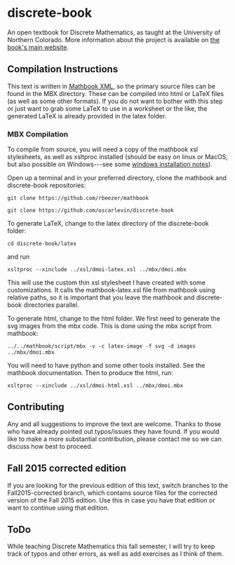 discrete-book
=============

An open textbook for Discrete Mathematics, as taught at the University of Northern Colorado.  More information about the project is available on [the book's main website](http://discretetext.oscarlevin.com).


## Compilation Instructions

This text is written in [Mathbook XML](http://mathbook.pugetsound.edu), so the primary source files can be found in the MBX directory.  These can be compiled into html or LaTeX files (as well as some other formats).  If you do not want to bother with this step or just want to grab some LaTeX to use in a worksheet or the like, the generated LaTeX is already provided in the latex folder.

### MBX Compilation

To compile from source, you will need a copy of the mathbook xsl stylesheets, as well as xsltproc installed (should be easy on linux or MacOS, but also possible on Windows---see some [windows installation notes](http://mathbook.pugetsound.edu/doc/author-guide/html/windows-install-notes.html)).

Open up a terminal and in your preferred directory, clone the mathbook and discrete-book repositories:

`git clone https://github.com/rbeezer/mathbook`

`git clone https://github.com/oscarlevin/discrete-book`

To generate LaTeX, change to the latex directory of the discrete-book folder:

`cd discrete-book/latex`


and run


`xsltproc --xinclude ../xsl/dmoi-latex.xsl ../mbx/dmoi.mbx`

This will use the custom thin xsl stylesheet I have created with some customizations.  It calls the mathbook-latex.xsl file from mathbook using relative paths, so it is important that you leave the mathbook and discrete-book directories parallel.

To generate html, change to the html folder.  We first need to generate the svg images from the mbx code.  This is done using the mbx script from mathbook:

`../../mathbook/script/mbx -v -c latex-image -f svg -d images ../mbx/dmoi.mbx`

You will need to have python and some other tools installed.  See the mathbook documentation.  Then to produce the html, run:

`xsltproc --xinclude ../xsl/dmoi-html.xsl ../mbx/dmoi.mbx`

## Contributing

Any and all suggestions to improve the text are welcome.  Thanks to those who have already pointed out typos/issues they have found.  If you would like to make a more substantial contribution, please contact me so we can discuss how best to proceed.

## Fall 2015 corrected edition

If you are looking for the previous edition of this text, switch branches to the Fall2015-corrected branch, which contains source files for the corrected version of the Fall 2015 edition.  Use this in case you have that edition or want to continue using that edition.  

## ToDo

While teaching Discrete Mathematics this fall semester, I will try to keep track of typos and other errors, as well as add exercises as I think of them.
